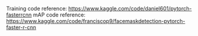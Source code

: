 Training code reference: https://www.kaggle.com/code/daniel601/pytorch-fasterrcnn
mAP code reference: https://www.kaggle.com/code/franciscop9/facemaskdetection-pytorch-faster-r-cnn 